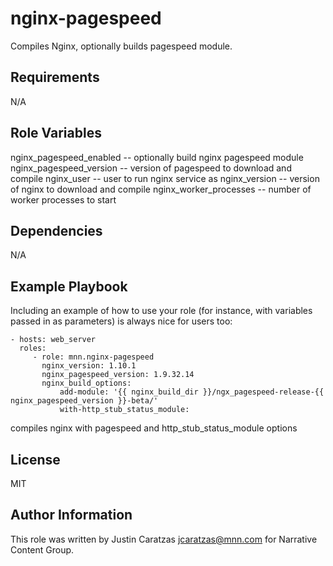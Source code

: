 nginx-pagespeed
=========

Compiles Nginx, optionally builds pagespeed module.


Requirements
------------

N/A


Role Variables
--------------

nginx_pagespeed_enabled -- optionally build nginx pagespeed module
nginx_pagespeed_version -- version of pagespeed to download and compile
nginx_user -- user to run nginx service as
nginx_version -- version of nginx to download and compile
nginx_worker_processes -- number of worker processes to start


Dependencies
------------

N/A


Example Playbook
----------------

Including an example of how to use your role (for instance, with variables passed in as parameters) is always nice for users too:

    - hosts: web_server
      roles:
         - role: mnn.nginx-pagespeed
           nginx_version: 1.10.1
           nginx_pagespeed_version: 1.9.32.14
           nginx_build_options:
               add-module: '{{ nginx_build_dir }}/ngx_pagespeed-release-{{ nginx_pagespeed_version }}-beta/'
               with-http_stub_status_module:


compiles nginx with pagespeed and http_stub_status_module options

License
-------

MIT


Author Information
------------------

This role was written by Justin Caratzas <jcaratzas@mnn.com> for Narrative Content Group.
